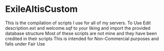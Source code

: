 # ExileAltisCustom
This is the compilation of scripts I use for all of my servers.
To Use Edit description.ext and welcome.sqf to your liking and import the provided database structure
Most of these scripts are not mine and they have been credited in their scripts
This is intended for Non-Commercial purposes and falls under Fair Use

